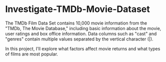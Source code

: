 # Investigate-TMDb-Movie-Dataset


The TMDb Film Data Set contains 10,000 movie information from the "TMDb, The Movie Database," including basic information about the movie, user ratings and box office information. Data columns such as "cast" and "genres" contain multiple values separated by the vertical character (|). 

In this project, I'll explore what factors affect movie returns and what types of films are most popular.
